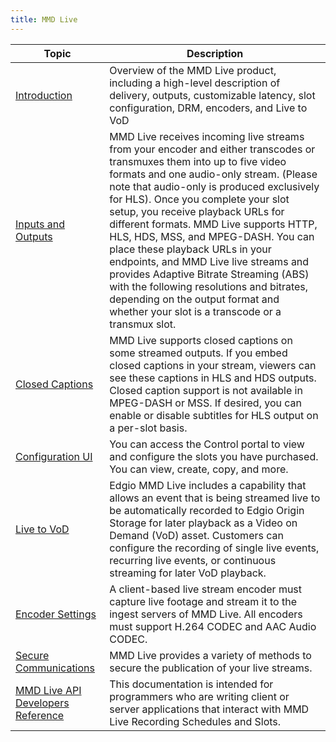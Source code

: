 ```yaml
---
title: MMD Live
---
```


|Topic|Description|
|---|---|
| [Introduction](/delivery/video/mmd_live/introduction) | Overview of the MMD Live product, including a high-level description of delivery, outputs, customizable latency, slot configuration, DRM, encoders, and Live to VoD  |
| [Inputs and Outputs](/delivery/video/mmd_live/inputs_outputs) | MMD Live receives incoming live streams from your encoder and either transcodes or transmuxes them into up to five video formats and one audio-only stream. (Please note that audio-only is produced exclusively for HLS). Once you complete your slot setup, you receive playback URLs for different formats. MMD Live supports HTTP, HLS, HDS, MSS, and MPEG-DASH. You can place these playback URLs in your endpoints, and MMD Live live streams and provides Adaptive Bitrate Streaming (ABS) with the following resolutions and bitrates, depending on the output format and whether your slot is a transcode or a transmux slot. |
| [Closed Captions](/delivery/video/mmd_live/closed_captions) | MMD Live supports closed captions on some streamed outputs. If you embed closed captions in your stream, viewers can see these captions in HLS and HDS outputs. Closed caption support is not available in MPEG-DASH or MSS. If desired, you can enable or disable subtitles for HLS output on a per-slot basis.  |
| [Configuration UI](/delivery/video/mmd_live/configuration_ui) |You can access the Control portal to view and configure the slots you have purchased. You can view, create, copy, and more.  |
| [Live to VoD](/delivery/video/mmd_live/live_to_vod) | Edgio MMD Live includes a capability that allows an event that is being streamed live to be automatically recorded to Edgio Origin Storage for later playback as a Video on Demand (VoD) asset. Customers can configure the recording of single live events, recurring live events, or continuous streaming for later VoD playback. |
| [Encoder Settings](/delivery/video/mmd_live/encoder_settings) | A client-based live stream encoder must capture live footage and stream it to the ingest servers of MMD Live. All encoders must support H.264 CODEC and AAC Audio CODEC. |
| [Secure Communications](/delivery/video/mmd_live/secure_communications) | MMD Live provides a variety of methods to secure the publication of your live streams. |
|[MMD Live API Developers Reference](/delivery/video/apis/mmd)|This documentation is intended for programmers who are writing client or server applications that interact with MMD Live Recording Schedules and Slots.|
